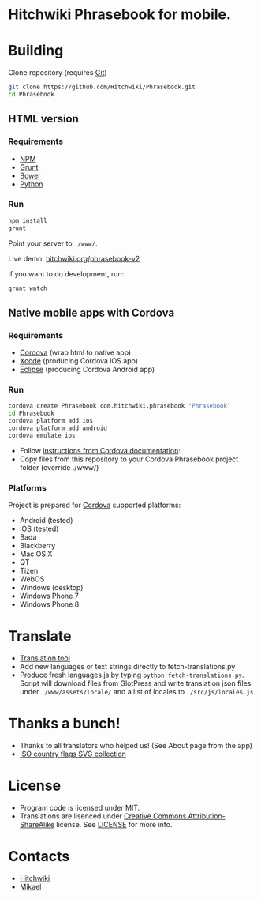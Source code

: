 # Hitchwiki Phrasebook for mobile.

# Building

Clone repository (requires [Git](http://git-scm.com/))
```bash
git clone https://github.com/Hitchwiki/Phrasebook.git
cd Phrasebook
```

## HTML version
### Requirements
* [NPM](https://npmjs.org/)
* [Grunt](http://gruntjs.com/)
* [Bower](http://bower.io/)
* [Python](http://www.python.org/)

### Run
```bash
npm install
grunt
```

Point your server to `./www/`.

Live demo: [hitchwiki.org/phrasebook-v2](http://hitchwiki.org/phrasebook-v2/)

If you want to do development, run:
```bash
grunt watch
```

## Native mobile apps with Cordova
### Requirements
* [Cordova](http://cordova.apache.org/) (wrap html to native app)
* [Xcode](https://developer.apple.com/xcode/) (producing Cordova iOS app)
* [Eclipse](https://www.eclipse.org/) (producing Cordova Android app)

### Run
```bash
cordova create Phrasebook com.hitchwiki.phrasebook "Phrasebook"
cd Phrasebook
cordova platform add ios
cordova platform add android
cordova emulate ios
```

* Follow [instructions from Cordova documentation](http://docs.phonegap.com/en/3.3.0/guide_cli_index.md.html#The%20Command-Line%20Interface):
* Copy files from this repository to your Cordova Phrasebook project folder (override ./www/)

### Platforms
Project is prepared for [Cordova](http://cordova.apache.org/) supported platforms:

* Android (tested)
* iOS (tested)
* Bada
* Blackberry
* Mac OS X
* QT
* Tizen
* WebOS
* Windows (desktop)
* Windows Phone 7
* Windows Phone 8

# Translate
* [Translation tool](http://hitchwiki.org/translate/projects/phrasebook)
* Add new languages or text strings directly to fetch-translations.py
* Produce fresh languages.js by typing `python fetch-translations.py`. Script will download files from GlotPress and write translation json files under `./www/assets/locale/` and a list of locales to `./src/js/locales.js`

# Thanks a bunch!
* Thanks to all translators who helped us! (See About page from the app)
* [ISO country flags SVG collection](https://github.com/koppi/iso-country-flags-svg-collection)

# License
* Program code is licensed under MIT.
* Translations are lisenced under [Creative Commons Attribution-ShareAlike](http://creativecommons.org/licenses/by-sa/3.0/) license.
See [LICENSE](LICENSE) for more info.

# Contacts
* [Hitchwiki](http://hitchwiki.org/contact/)
* [Mikael](https://github.com/simison)